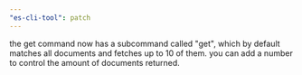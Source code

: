 ```yaml
---
"es-cli-tool": patch
---
```


the get command now has a subcommand called "get", which by default matches all documents and fetches up to 10 of them. you can add a number to control the amount of documents returned.
